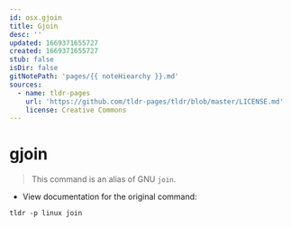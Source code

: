 ```yaml
---
id: osx.gjoin
title: Gjoin
desc: ''
updated: 1669371655727
created: 1669371655727
stub: false
isDir: false
gitNotePath: 'pages/{{ noteHiearchy }}.md'
sources:
  - name: tldr-pages
    url: 'https://github.com/tldr-pages/tldr/blob/master/LICENSE.md'
    license: Creative Commons
---
```

# gjoin

> This command is an alias of GNU `join`.

- View documentation for the original command:

`tldr -p linux join`

